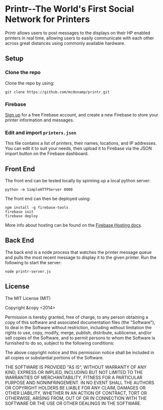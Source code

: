 # Printr--The World's First Social Network for Printers

Printr allows users to post messages to the displays on their HP enabled printers in real time, allowing users to easily communicate with each other across great distances using commonly available hardware.

## Setup

### Clone the repo
Clone the repo by using:
```shell
git clone https://github.com/mcdonamp/printr.git
```
### Firebase 
[Sign up](https://www.firebase.com/signup) for a free Firebase account, and create a new Firebase to store your printer information and messages.

### Edit and import `printers.json`
This file contains a list of printers, their names, locations, and IP addresses. You can edit it to suit your needs, then upload it to Firebase via the JSON import button on the Firebase dashboard.

## Front End
The front end can be tested locally by spinning up a local python server:

```shell
python -m SimpleHTTPServer 8000
```

The front end can then be deployed using:

```shell
npm install -g firebase-tools
firebase init
firebase deploy
```

More info about hosting can be found on the [Firebase Hosting docs](https://www.firebase.com/docs/hosting/guide/deploying.html).

## Back End
The back end is a node process that watches the printer message queue and pulls the most recent message to display it to the given printer. Run the following to start the server:

```shell
node printr-server.js
```

## License
The MIT License (MIT)

Copyright &copy <2014> <Mike McDonald>

Permission is hereby granted, free of charge, to any person obtaining a copy
of this software and associated documentation files (the "Software"), to deal
in the Software without restriction, including without limitation the rights
to use, copy, modify, merge, publish, distribute, sublicense, and/or sell
copies of the Software, and to permit persons to whom the Software is
furnished to do so, subject to the following conditions:

The above copyright notice and this permission notice shall be included in
all copies or substantial portions of the Software.

THE SOFTWARE IS PROVIDED "AS IS", WITHOUT WARRANTY OF ANY KIND, EXPRESS OR
IMPLIED, INCLUDING BUT NOT LIMITED TO THE WARRANTIES OF MERCHANTABILITY,
FITNESS FOR A PARTICULAR PURPOSE AND NONINFRINGEMENT. IN NO EVENT SHALL THE
AUTHORS OR COPYRIGHT HOLDERS BE LIABLE FOR ANY CLAIM, DAMAGES OR OTHER
LIABILITY, WHETHER IN AN ACTION OF CONTRACT, TORT OR OTHERWISE, ARISING FROM,
OUT OF OR IN CONNECTION WITH THE SOFTWARE OR THE USE OR OTHER DEALINGS IN
THE SOFTWARE.